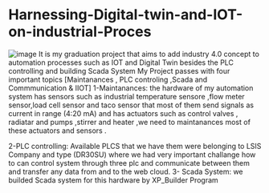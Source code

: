 # Harnessing-Digital-twin-and-IOT-on-industrial-Proces
![image](https://github.com/MohamedHakeeem/Harnessing-Digital-twin-and-IOT-on-industrial-Proces/assets/142861162/9573ad4d-c43a-4820-b7a0-254a41e56942)
It is my graduation project that aims to add industry 4.0 concept to automation processes such as IOT and Digital Twin besides the PLC controlling and building Scada System 
My Project passes with  four important topics  [Maintanances , PLC controling ,Scada and Commmunication & IIOT]
1-Maintanances: the hardware of my automation system has sensors such as  industrial temperature sensore ,flow meter sensor,load cell sensor and taco sensor  that most of them send signals  as current in range (4:20 mA)
and has  actuators such as  control valves , radiatar   and pumps ,stirrer and heater  ,we need to maintanances  most of these actuators  and  sensors .

2-PLC controlling: Available PLCS that we have them were belonging to LSIS Company and type (DR30SU)  where we had very important challange how to can control system through three  plc and communicate between them and transfer any data from and to the web cloud.
3- Scada System: we builded  Scada system for this hardware by XP_Builder Program 
